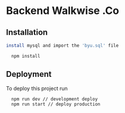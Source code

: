 
# Backend Walkwise .Co



## Installation

```bash
install mysql and import the 'byu.sql' file
```

```bash
  npm install 
```
    
## Deployment

To deploy this project run

```bash
  npm run dev // development deploy
  npm run start // deploy production
```

